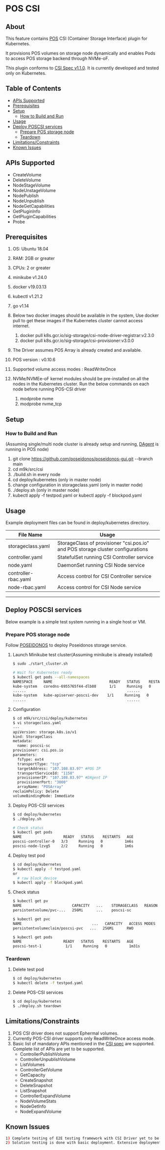# POS CSI


## About

This feature contains [POS](https://github.com/poseidonos/poseidonos) CSI (Container Storage Interface) plugin for Kubernetes.

It provisions POS volumes on storage node dynamically and enables Pods to access POS storage backend through NVMe-oF.

This plugin conforms to [CSI Spec v1.1.0](https://github.com/container-storage-interface/spec/blob/v1.1.0/spec.md). It is currently developed and tested only on Kubernetes.

  

## Table of Contents

  - [APIs Supported](#apis-supported)
  - [Prerequisites](#prerequisites)
  - [Setup](#setup)
    - [How to Build and Run](#how-to-build-and-run)
  - [Usage](#usage)
  - [Deploy POSCSI services](#deploy-poscsi-services)
    - [Prepare POS storage node](#prepare-pos-storage-node)
    - [Teardown](#teardown)
  - [Limitations/Constraints](#limitationsconstraints)
  - [Known Issues](#known-issues)

## APIs Supported

* CreateVolume
* DeleteVolume
* NodeStageVolume
* NodeUnstageVolume
* NodePublish
* NodeUnpublish
* NodeGetCapabilities
* GetPluginInfo
* GetPluginCapabilities
* Probe


## Prerequisites
1) OS: Ubuntu 18.04
2) RAM: 2GB or greater
3) CPUs: 2 or greater
4) minikube v1.24.0
5) docker v19.03.13
6) kubectl v1.21.2
7) go v1.14
8) Below two docker images should be available in the system, Use docker pull to get these images if the Kubernetes cluster cannot access internet.
   1) docker pull k8s.gcr.io/sig-storage/csi-node-driver-registrar:v2.3.0
   2) docker pull k8s.gcr.io/sig-storage/csi-provisioner:v3.0.0
9)  The Driver assumes POS Array is already created and available.
10) POS version : v0.10.6
11) Supported volume access modes : ReadWriteOnce

12) NVMe/NVMEe-oF kernel modules should be pre-installed on all the nodes in the Kubernetes cluster. Run the below commands on each node before running POS-CSI driver
    1)  modprobe nvme
    2)  modprobe nvme_tcp

## Setup
### How to Build and Run
(Assuming single/multi node cluster is already setup and running, [DAgent](https://github.com/poseidonos/poseidonos-gui/tree/main/src/dagent) is running in POS node)

1) git clone https://github.com/poseidonos/poseidonos-gui.git --branch main
2) cd m9k/src/csi
3) ./build.sh in every node
4) cd deploy/kubernetes (only in master node)
5) change configuration in storageclass.yaml (only in master node)
6) ./deploy.sh (only in master node)
7) kubectl apply -f testpod.yaml
	or
   kubectl apply -f blockpod.yaml

## Usage

Example deployment files can be found in deploy/kubernetes directory.

| File Name            | Usage                                         |
| -------------------- | -----                                         |
| storageclass.yaml    | StorageClass of provisioner "csi.pos.io" and POS storage cluster configurations	       |
| controller.yaml      | StatefulSet running CSI Controller service    |
| node.yaml            | DaemonSet running CSI Node service            |
| controller-rbac.yaml | Access control for CSI Controller service     |
| node-rbac.yaml       | Access control for CSI Node service           |


---




## Deploy POSCSI services
Below example is a simple test system running in a single host or VM.
### Prepare POS storage node
Follow [POSEIDONOS](https://github.com/poseidonos/poseidonos/blob/main/README.md) to deploy Poseidonos storage service.

1. Launch Minikube test cluster(Assuming minikube is already installed)
    ```bash
    $ sudo ./start_cluster.sh

    # Wait for Kubernetes ready
    $ kubectl get pods --all-namespaces
    NAMESPACE     NAME                          READY   STATUS    RESTARTS   AGE
    kube-system   coredns-6955765f44-dlb88      1/1     Running   0          81s
    ......                                              ......
    kube-system   kube-apiserver-poscsi-dev    1/1     Running   0          67s
    ......                                              ......
    ```
2. Configuration
    ```bash
   $ cd m9k/src/csi/deploy/kubernetes
   $ vi storageclass.yaml
    ---
    apiVersion: storage.k8s.io/v1
    kind: StorageClass
    metadata:
      name: poscsi-sc
    provisioner: csi.pos.io
    parameters:
      fsType: ext4
      transportType: "tcp"
      targetAddress: "107.108.83.97" #POS IP
      transportServiceId: "1158"
      provisionerIP: "107.108.83.97" #DAgent IP
      provisionerPort: "3000"
      arrayName: "POSArray"
    reclaimPolicy: Delete
    volumeBindingMode: Immediate
    ```

3. Deploy POS-CSI services
    ```bash
    $ cd deploy/kubernetes
    $ ./deploy.sh

    # Check status
    $ kubectl get pods
    NAME                   READY   STATUS    RESTARTS   AGE
    poscsi-controller-0   3/3     Running   0          1m6s
    poscsi-node-lzvg5     2/2     Running   0          1m6s
    ```
4. Deploy test pod
    ```bash
    $ cd deploy/kubernetes
    $ kubectl apply -f testpod.yaml
    or 
      # raw block device
    $ kubectl apply -f blockpod.yaml
    ```
5. Check status
    ```bash
    $ kubectl get pv
    NAME                       CAPACITY   ...    STORAGECLASS   REASON   AGE
    persistentvolume/pvc-...   256Mi      ...    poscsi-sc               33s

    $ kubectl get pvc
    NAME                                ...   CAPACITY   ACCESS MODES   STORAGECLASS   AGE
    persistentvolumeclaim/poscsi-pvc   ...   256Mi      RWO            poscsi-sc     34s

    $ kubectl get pods
    NAME                   READY   STATUS    RESTARTS   AGE
    poscsi-test-1           1/1     Running   0          1m31s
    ```
### Teardown
1. Delete test pod
    ```bash
    $ cd deploy/kubernetes
    $ kubectl delete -f testpod.yaml
    ```
2. Delete POS-CSI services
    ```bash
    $ cd deploy/kubernetes
    $ ./deploy.sh teardown
    ```
## Limitations/Constraints 
1) POS CSI driver does not support Ephermal volumes.
2) Currently POS-CSI driver supports only ReadWriteOnce access mode.
3) Basic list of mandatory APIs mentioned in the [CSI spec](https://github.com/container-storage-interface/spec/blob/v0.1.0/spec.md) are supported. Complete list of APIs are yet to be supported. 
     * ControllerPublishVolume
     * ControllerUnpublishVolume
     * ListVolumes
     * ControllerGetVolume 
     * GetCapacity
     * CreateSnapshot
     * DeleteSnapshot
     * ListSnapshot
     * ControllerExpandVolume
     * NodeVolumeStats
     * NodeGetInfo
     * NodeExpandVolume
## Known Issues
```bash
1) Complete testing of E2E testing framework with CSI Driver yet to be done
2) Solution testing is done with basic deployment. Extensive deployment testing and benchmarking are yet to be done
```

